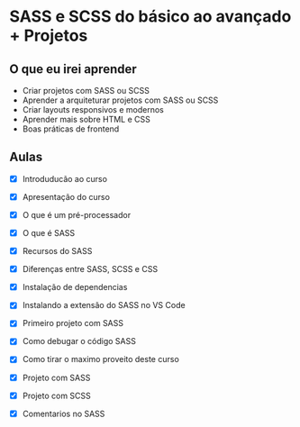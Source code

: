 # SASS e SCSS do básico ao avançado + Projetos

## O que eu irei aprender

- Criar projetos com SASS ou SCSS
- Aprender a arquiteturar projetos com SASS ou SCSS
- Criar layouts responsivos e modernos
- Aprender mais sobre HTML e CSS
- Boas práticas de frontend

## Aulas

- [x] Introduducão ao curso
- [x] Apresentação do curso
- [x] O que é um pré-processador
- [x] O que é SASS
- [x] Recursos do SASS
- [x] Diferenças entre SASS, SCSS e CSS
- [x] Instalação de dependencias
- [x] Instalando a extensão do SASS no VS Code
- [x] Primeiro projeto com SASS
- [x] Como debugar o código SASS
- [x] Como tirar o maximo proveito deste curso
- [x] Projeto com SASS
- [x] Projeto com SCSS

- [x] Comentarios no SASS
